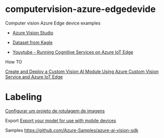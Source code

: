 # computervision-azure-edgedevide
Computer vision Azure Edge device examples

* [Azure Vision Studio](https://portal.vision.cognitive.azure.com/resource/r/b330e478afa0480b88a1869f0fc9ff33/subscriptions/020b2f56-5ec9-4b68-8ec0-f27cc654d795/datasets)
* [Dataset from Kagle](https://www.kaggle.com/datasets/utkarshsaxenadn/fruits-classification)

* [Youytube - Running Cognitive Services on Azure IoT Edge](https://www.youtube.com/watch?v=y3J1tKP4n3g&t=312s)


How TO

[Create and Deploy a Custom Vision AI Module Using Azure Custom Vision Service and Azure IoT Edge](https://azure.github.io/Vision-AI-DevKit-Pages/docs/Tutorial-HOL_Using_the_VisionSample/)

# Labeling
[Configurar um projeto de rotulagem de imagens](https://learn.microsoft.com/pt-br/azure/machine-learning/how-to-create-image-labeling-projects?view=azureml-api-2)

Export
[Export your model for use with mobile devices](https://learn.microsoft.com/en-us/azure/ai-services/custom-vision-service/export-your-model)

Samples
https://github.com/Azure-Samples/azure-ai-vision-sdk
